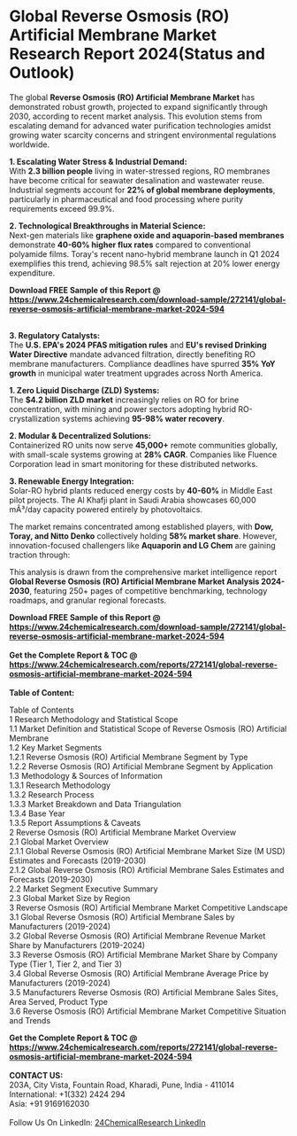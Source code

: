 <h1>Global Reverse Osmosis (RO) Artificial Membrane Market Research Report 2024(Status and Outlook)</h1><p>The global <strong>Reverse Osmosis (RO) Artificial Membrane Market</strong> has demonstrated robust growth, projected to expand significantly through 2030, according to recent market analysis. This evolution stems from escalating demand for advanced water purification technologies amidst growing water scarcity concerns and stringent environmental regulations worldwide.</p><p><strong>1. Escalating Water Stress &amp; Industrial Demand:</strong><br>
With <strong>2.3 billion people</strong> living in water-stressed regions, RO membranes have become critical for seawater desalination and wastewater reuse. Industrial segments account for <strong>22% of global membrane deployments</strong>, particularly in pharmaceutical and food processing where purity requirements exceed 99.9%.</p><p><strong>2. Technological Breakthroughs in Material Science:</strong><br>
Next-gen materials like <strong>graphene oxide and aquaporin-based membranes</strong> demonstrate <strong>40-60% higher flux rates</strong> compared to conventional polyamide films. Toray's recent nano-hybrid membrane launch in Q1 2024 exemplifies this trend, achieving 98.5% salt rejection at 20% lower energy expenditure.</p><div><b>Download FREE Sample of this Report @ 
            <a href="https://www.24chemicalresearch.com/download-sample/272141/global-reverse-osmosis-artificial-membrane-market-2024-594">
            https://www.24chemicalresearch.com/download-sample/272141/global-reverse-osmosis-artificial-membrane-market-2024-594</a></b></div><br><p><strong>3. Regulatory Catalysts:</strong><br>
The <strong>U.S. EPA's 2024 PFAS mitigation rules</strong> and <strong>EU's revised Drinking Water Directive</strong> mandate advanced filtration, directly benefiting RO membrane manufacturers. Compliance deadlines have spurred <strong>35% YoY growth</strong> in municipal water treatment upgrades across North America.</p><p><strong>1. Zero Liquid Discharge (ZLD) Systems:</strong><br>
The <strong>$4.2 billion ZLD market</strong> increasingly relies on RO for brine concentration, with mining and power sectors adopting hybrid RO-crystallization systems achieving <strong>95-98% water recovery</strong>.</p><p><strong>2. Modular &amp; Decentralized Solutions:</strong><br>
Containerized RO units now serve <strong>45,000+</strong> remote communities globally, with small-scale systems growing at <strong>28% CAGR</strong>. Companies like Fluence Corporation lead in smart monitoring for these distributed networks.</p><p><strong>3. Renewable Energy Integration:</strong><br>
Solar-RO hybrid plants reduced energy costs by <strong>40-60%</strong> in Middle East pilot projects. The Al Khafji plant in Saudi Arabia showcases 60,000 mÂ³/day capacity powered entirely by photovoltaics.</p><p>The market remains concentrated among established players, with <strong>Dow, Toray, and Nitto Denko</strong> collectively holding <strong>58% market share</strong>. However, innovation-focused challengers like <strong>Aquaporin and LG Chem</strong> are gaining traction through:</p><p>This analysis is drawn from the comprehensive market intelligence report <strong>Global Reverse Osmosis (RO) Artificial Membrane Market Analysis 2024-2030</strong>, featuring 250+ pages of competitive benchmarking, technology roadmaps, and granular regional forecasts.</p><div><b>Download FREE Sample of this Report @ 
            <a href="https://www.24chemicalresearch.com/download-sample/272141/global-reverse-osmosis-artificial-membrane-market-2024-594">
            https://www.24chemicalresearch.com/download-sample/272141/global-reverse-osmosis-artificial-membrane-market-2024-594</a></b></div><br><div><b>Get the Complete Report & TOC @ 
            <a href="https://www.24chemicalresearch.com/reports/272141/global-reverse-osmosis-artificial-membrane-market-2024-594">
            https://www.24chemicalresearch.com/reports/272141/global-reverse-osmosis-artificial-membrane-market-2024-594</a></b></div><br>
            <b>Table of Content:</b><p>Table of Contents<br />
1 Research Methodology and Statistical Scope<br />
1.1 Market Definition and Statistical Scope of Reverse Osmosis (RO) Artificial Membrane<br />
1.2 Key Market Segments<br />
1.2.1 Reverse Osmosis (RO) Artificial Membrane Segment by Type<br />
1.2.2 Reverse Osmosis (RO) Artificial Membrane Segment by Application<br />
1.3 Methodology & Sources of Information<br />
1.3.1 Research Methodology<br />
1.3.2 Research Process<br />
1.3.3 Market Breakdown and Data Triangulation<br />
1.3.4 Base Year<br />
1.3.5 Report Assumptions & Caveats<br />
2 Reverse Osmosis (RO) Artificial Membrane Market Overview<br />
2.1 Global Market Overview<br />
2.1.1 Global Reverse Osmosis (RO) Artificial Membrane Market Size (M USD) Estimates and Forecasts (2019-2030)<br />
2.1.2 Global Reverse Osmosis (RO) Artificial Membrane Sales Estimates and Forecasts (2019-2030)<br />
2.2 Market Segment Executive Summary<br />
2.3 Global Market Size by Region<br />
3 Reverse Osmosis (RO) Artificial Membrane Market Competitive Landscape<br />
3.1 Global Reverse Osmosis (RO) Artificial Membrane Sales by Manufacturers (2019-2024)<br />
3.2 Global Reverse Osmosis (RO) Artificial Membrane Revenue Market Share by Manufacturers (2019-2024)<br />
3.3 Reverse Osmosis (RO) Artificial Membrane Market Share by Company Type (Tier 1, Tier 2, and Tier 3)<br />
3.4 Global Reverse Osmosis (RO) Artificial Membrane Average Price by Manufacturers (2019-2024)<br />
3.5 Manufacturers Reverse Osmosis (RO) Artificial Membrane Sales Sites, Area Served, Product Type<br />
3.6 Reverse Osmosis (RO) Artificial Membrane Market Competitive Situation and Trends<br />
</p><div><b>Get the Complete Report & TOC @ 
            <a href="https://www.24chemicalresearch.com/reports/272141/global-reverse-osmosis-artificial-membrane-market-2024-594">
            https://www.24chemicalresearch.com/reports/272141/global-reverse-osmosis-artificial-membrane-market-2024-594</a></b></div><br><b>CONTACT US:</b><br>
            203A, City Vista, Fountain Road, Kharadi, Pune, India - 411014<br>
            International: +1(332) 2424 294<br>
            Asia: +91 9169162030 <br><br>
            Follow Us On LinkedIn: <a href="https://www.linkedin.com/company/24chemicalresearch/">24ChemicalResearch LinkedIn</a>